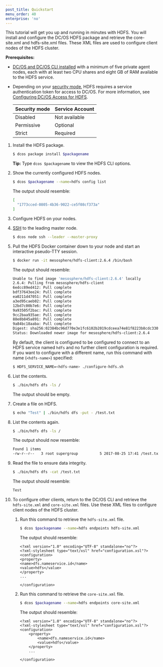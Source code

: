 ```yaml
---
post_title: Quickstart
menu_order: 40
enterprise: 'no'
---
```


This tutorial will get you up and running in minutes with HDFS. You will install and configure the DC/OS HDFS package and retrieve the core-site.xml and hdfs-site.xml files. These XML files are used to configure client nodes of the HDFS cluster.

**Prerequisites:**

-  [DC/OS and DC/OS CLI installed](https://docs.mesosphere.com/1.9/installing/) with a minimum of five private agent nodes, each with at least two CPU shares and eight GB of RAM available to the HDFS service.
-  Depending on your [security mode](https://docs.mesosphere.com/1.9/overview/security/security-modes/), HDFS requires a service authentication token for access to DC/OS. For more information, see [Configuring DC/OS Access for HDFS](https://docs.mesosphere.com/service-docs/hdfs/hdfs-auth/).

   | Security mode | Service Account |
   |---------------|-----------------------|
   | Disabled      | Not available   |
   | Permissive    | Optional   |
   | Strict        | Required |

1.  Install the HDFS package.

    ```bash
    $ dcos package install $packagename
    ```

    **Tip:** Type `dcos $packagename` to view the HDFS CLI options.


1.  Show the currently configured HDFS nodes.

    ```bash
    $ dcos $packagename --name=hdfs config list
    ```

    The output should resemble:

    ```bash
    [
      "1773cced-0805-4b36-9022-ce5f08cf373a"
    ]
    ```

1.  Configure HDFS on your nodes.

1.  [SSH](https://docs.mesosphere.com/1.9/administering-clusters/sshcluster/) to the leading master node.

    ```bash
    $ dcos node ssh --leader --master-proxy
    ```

1.  Pull the HDFS Docker container down to your node and start an interactive pseudo-TTY session.

    ```bash
    $ docker run -it mesosphere/hdfs-client:2.6.4 /bin/bash
    ```

    The output should resemble:

    ```bash
    Unable to find image 'mesosphere/hdfs-client:2.6.4' locally
    2.6.4: Pulling from mesosphere/hdfs-client
    6edcc89ed412: Pull complete
    bdf37643ee24: Pull complete
    ea0211d47051: Pull complete
    a3ed95caeb02: Pull complete
    12bd7c00b7e6: Pull complete
    9a93505f2bac: Pull complete
    9cc2baa935ae: Pull complete
    88e8b845a891: Pull complete
    9a84bc18aaba: Pull complete
    Digest: sha256:02384bc96d770e3e1fc6102b2019cdceea74e81f8223b8cdc330a499f1df733e
    Status: Downloaded newer image for mesosphere/hdfs-client:2.6.4
    ```

    By default, the client is configured to be configured to connect to an HDFS service named `hdfs` and no further client configuration is required. If you want to configure with a different name, run this command with name (`<hdfs-name>`) specified:

    ```bash
    $ HDFS_SERVICE_NAME=<hdfs-name> ./configure-hdfs.sh
    ```

1.  List the contents.

    ```bash
    $ ./bin/hdfs dfs -ls /
    ```

    The output should be empty.

1.  Create a file on HDFS.

    ```bash
    $ echo "Test" | ./bin/hdfs dfs -put - /test.txt
    ```

1.  List the contents again.

    ```bash
    $ ./bin/hdfs dfs -ls /
    ```

    The output should now resemble:

    ```bash
    Found 1 items
    -rw-r--r--   3 root supergroup          5 2017-08-25 17:41 /test.txt
    ```

1.  Read the file to ensure data integrity.

    ```bash
    $ ./bin/hdfs dfs -cat /test.txt
    ```

    The output should resemble:
    ```bash
    Test
    ```


1.  To configure other clients, return to the DC/OS CLI and retrieve the `hdfs-site.xml` and `core-site.xml` files. Use these XML files to configure client nodes of the HDFS cluster.

    1.  Run this command to retrieve the `hdfs-site.xml` file.

        ```bash
        $ dcos $packagename --name=hdfs endpoints hdfs-site.xml
        ```

        The output should resemble:

        ```
        <?xml version="1.0" encoding="UTF-8" standalone="no"?>
        <?xml-stylesheet type="text/xsl" href="configuration.xsl"?><configuration>
        <property>
        <name>dfs.nameservice.id</name>
        <value>hdfs</value>
        </property>
        ...

        </configuration>
        ```

    1.  Run this command to retrieve the `core-site.xml` file.

        ```bash
        $ dcos $packagename --name=hdfs endpoints core-site.xml
        ```

        The output should resemble:

        ```
        <?xml version="1.0" encoding="UTF-8" standalone="no"?>
        <?xml-stylesheet type="text/xsl" href="configuration.xsl"?>
        <configuration>
            <property>
                <name>dfs.nameservice.id</name>
                <value>hdfs</value>
            </property>
            ...

        </configuration>
        ```
